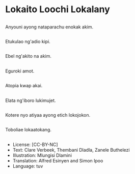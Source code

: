 # Lokaito Loochi Lokalany

##
Anyouni ayong nataparachu enokak akim.

##
Etukulao ng'adio kipi.

##
Ebel ng'akito na akim.

##
Eguroki amot.

##
Atopia kwap akai.

##
Elata ng'iboro lukimujet.

##
Kotere nyo atiyaa ayong etich lokojokon.

##
Toboliae lokaatokang.

##
* License: [CC-BY-NC]
* Text: Clare Verbeek, Thembani Dladla, Zanele Buthelezi
* Illustration: Mlungisi Dlamini
* Translation: Alfred Esinyen and Simon Ipoo
* Language: tuv
